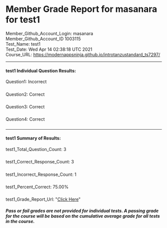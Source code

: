 # Member Grade Report for masanara for test1  
   
Member_Github_Account_Login: masanara  
Member_Github_Account_ID 1003115  
Test_Name: test1  
Test_Date: Wed Apr 14 02:38:18 UTC 2021  
Course_URL: https://modernappsninja.github.io/introtanzustandard_ts7297/  
   
---  
#### test1 Individual Question Results:  
Question1: Incorrect  
#####  
Question2: Correct  
#####  
Question3: Correct  
#####  
Question4: Correct  
#####  
---  
#### test1 Summary of Results:  
test1_Total_Question_Count: 3  
#####  
test1_Correct_Response_Count: 3  
#####  
test1_Incorrect_Response_Count: 1  
#####  
test1_Percent_Correct: 75.00%  
#####  
test1_Grade_Report_Url: "[Click Here](https://github.com/modernappsninjas/masanara/blob/main/static/userdata/courses/introtanzustandard_ts7297/grade_report.pr53.test1.md)"
##### Pass or fail grades are not provided for individual tests. A passing grade for the course will be based on the cumulative average grade for all tests in the course.  
